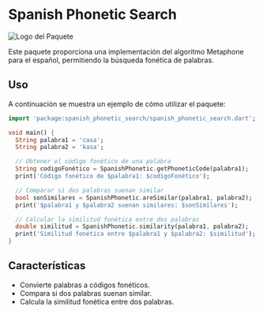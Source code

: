 # Spanish Phonetic Search

![Logo del Paquete](https://i.imgur.com/yQRYJBh.jpeg)

Este paquete proporciona una implementación del algoritmo Metaphone para el español, permitiendo la búsqueda fonética de palabras.

## Uso

A continuación se muestra un ejemplo de cómo utilizar el paquete:

```dart
import 'package:spanish_phonetic_search/spanish_phonetic_search.dart';

void main() {
  String palabra1 = 'casa';
  String palabra2 = 'kasa';

  // Obtener el código fonético de una palabra
  String codigoFonético = SpanishPhonetic.getPhoneticCode(palabra1);
  print('Código fonético de $palabra1: $codigoFonético');

  // Comparar si dos palabras suenan similar
  bool sonSimilares = SpanishPhonetic.areSimilar(palabra1, palabra2);
  print('$palabra1 y $palabra2 suenan similares: $sonSimilares');

  // Calcular la similitud fonética entre dos palabras
  double similitud = SpanishPhonetic.similarity(palabra1, palabra2);
  print('Similitud fonética entre $palabra1 y $palabra2: $similitud');
}
```

## Características

- Convierte palabras a códigos fonéticos.
- Compara si dos palabras suenan similar.
- Calcula la similitud fonética entre dos palabras.
